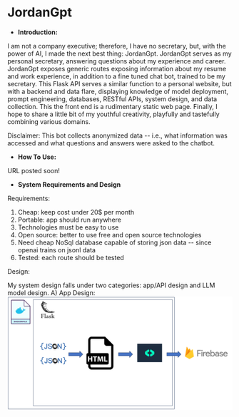 # JordanGpt

- **Introduction:**

I am not a company executive; therefore, I have no secretary, but, with the power of AI, I made the next best thing: JordanGpt. JordanGpt serves as my personal secretary, answering questions about my experience and career. JordanGpt exposes generic routes exposing information about my resume and work experience, in addition to a fine tuned chat bot, trained to be my secretary. This Flask API serves a similar function to a personal website, but with a backend and data flare, displaying knowledge of model deployment, prompt engineering, databases, RESTful APIs, system design, and data collection. This the front end is a rudimentary static web page. Finally, I hope to share a little bit of my youthful creativity, playfully and tastefully combining various domains.

Disclaimer: This bot collects anonymized data -- i.e., what information was accessed and what questions and answers were asked to the chatbot.

- **How To Use:**

URL posted soon!

- **System Requirements and Design**

Requirements:

1. Cheap: keep cost under 20$ per month
2. Portable: app should run anywhere
3. Technologies must be easy to use
4. Open source: better to use free and open source technologies
5. Need cheap NoSql database capable of storing json data -- since openai trains on jsonl data
6. Tested: each route should be tested

Design:

My system design falls under two categories: app/API design and LLM model design.
A) App Design:
![Alt text](images/design1.png)

<!-- Include images/design1.png in readme -->
